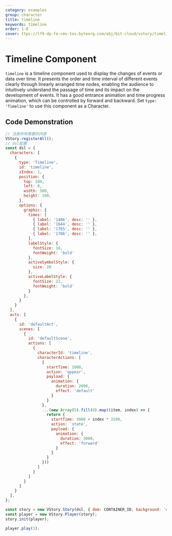 ```yaml
---
category: examples
group: character
title: timeline
keywords: timeline
order: 1-0
cover: ttps://lf9-dp-fe-cms-tos.byteorg.com/obj/bit-cloud/vstory/timeline.gif
---
```


# Timeline Component

`timeline` is a timeline component used to display the changes of events or data over time. It presents the order and time interval of different events clearly through linearly arranged time nodes, enabling the audience to intuitively understand the passage of time and its impact on the development of events. It has a good entrance animation and time progress animation, which can be controlled by forward and backward.
Set `type: 'Timeline'` to use this component as a Character.

## Code Demonstration

```javascript livedemo template=vstory
// 注册所有需要的内容
VStory.registerAll();
// dsl配置
const dsl = {
  characters: [
    {
      type: 'Timeline',
      id: 'timeline',
      zIndex: 1,
      position: {
        top: 100,
        left: 0,
        width: 500,
        height: 100,
      },
      options: {
        graphic: {
          times: [
            { label: '1486', desc: '' },
            { label: '1644', desc: '' },
            { label: '1765', desc: '' },
            { label: '1786', desc: '' },
          ],
          labelStyle: {
            fontSize: 16,
            fontWeight: 'bold'
          },
          activeSymbolStyle: {
            size: 20
          },
          activeLabelStyle: {
            fontSize: 22,
            fontWeight: 'bold'
          }
        },
      }
    }
  ],
  acts: [
    {
      id: 'defaultAct',
      scenes: [
        {
          id: 'defaultScene',
          actions: [
            {
              characterId: 'timeline',
              characterActions: [
                {
                  startTime: 1000,
                  action: 'appear',
                  payload: {
                    animation: {
                      duration: 2000,
                      effect: 'default'
                    }
                  }
                },
                ...(new Array(5).fill(0).map((item, index) => {
                  return {
                    startTime: 3000 + index * 3100,
                    action: 'state',
                    payload: {
                      animation: {
                        duration: 3000,
                        effect: 'forward'
                      }
                    }
                  }
                }))
              ]
            }
          ]
        }
      ]
    }
  ],
};

const story = new VStory.Story(dsl, { dom: CONTAINER_ID, background: '#ebecf0' });
const player = new VStory.Player(story);
story.init(player);

player.play(1);
```

